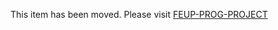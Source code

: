 This item has been moved. Please visit [FEUP-PROG-PROJECT](https://github.com/tfcc13/FEUP-PROG-PROJECT)
